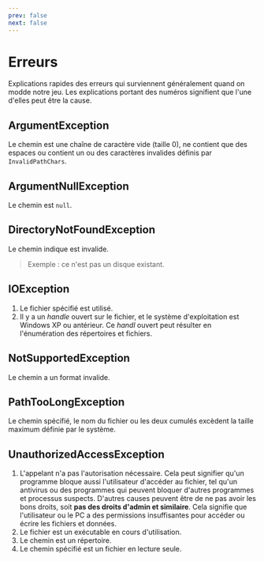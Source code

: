 ```yaml
---
prev: false
next: false
---
```


# Erreurs

Explications rapides des erreurs qui surviennent généralement quand on modde notre jeu. Les explications portant des numéros signifient que l'une d'elles peut être la cause.

## ArgumentException

Le chemin est une chaîne de caractère vide (taille 0), ne contient que des espaces ou contient un ou des caractères invalides définis par `InvalidPathChars`.

## ArgumentNullException

Le chemin est `null`.

## DirectoryNotFoundException

Le chemin indique est invalide.

> Exemple : ce n'est pas un disque existant.

## IOException

1. Le fichier spécifié est utilisé.
2. Il y a un _handle_ ouvert sur le fichier, et le système d'exploitation est Windows XP ou antérieur. Ce _handl_ ouvert peut résulter en l'énumération des répertoires et fichiers.

## NotSupportedException

Le chemin a un format invalide.

## PathTooLongException

Le chemin spécifié, le nom du fichier ou les deux cumulés excèdent la taille maximum définie par le système.

## UnauthorizedAccessException

1. L'appelant n'a pas l'autorisation nécessaire. Cela peut signifier qu'un programme bloque aussi l'utilisateur d'accéder au fichier, tel qu'un antivirus ou des programmes qui peuvent bloquer d'autres programmes et processus suspects. D'autres causes peuvent être de ne pas avoir les bons droits, soit **pas des droits d'admin et similaire**. Cela signifie que l'utilisateur ou le PC a des permissions insuffisantes pour accéder ou écrire les fichiers et données.
2. Le fichier est un exécutable en cours d'utilisation.
3. Le chemin est un répertoire.
4. Le chemin spécifié est un fichier en lecture seule.
